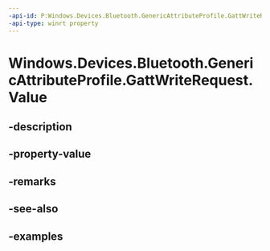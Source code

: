 ```yaml
---
-api-id: P:Windows.Devices.Bluetooth.GenericAttributeProfile.GattWriteRequest.Value
-api-type: winrt property
---
```


<!-- Property syntax.
public IBuffer Value { get; }
-->

# Windows.Devices.Bluetooth.GenericAttributeProfile.GattWriteRequest.Value

## -description

## -property-value

## -remarks

## -see-also

## -examples

